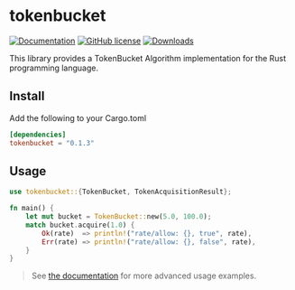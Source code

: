 # tokenbucket

[![Documentation](https://img.shields.io/badge/docs.rs-reference-blue)](https://docs.rs/tokenbucket/)
[![GitHub license](https://img.shields.io/github/license/nathan-fiscaletti/tokenbucket-rs)](https://github.com/nathan-fiscaletti/tokenbucket-rs/blob/master/LICENSE)
[![Downloads](https://img.shields.io/crates/d/tokenbucket.svg)](https://crates.io/crates/tokenbucket)

This library provides a TokenBucket Algorithm implementation for the Rust programming language.

## Install

Add the following to your Cargo.toml

```toml
[dependencies]
tokenbucket = "0.1.3"
```

## Usage

```rust
use tokenbucket::{TokenBucket, TokenAcquisitionResult};

fn main() {
    let mut bucket = TokenBucket::new(5.0, 100.0);
    match bucket.acquire(1.0) {
        Ok(rate)  => println!("rate/allow: {}, true", rate),
        Err(rate) => println!("rate/allow: {}, false", rate),
    }
}
```

> See [the documentation](https://docs.rs/tokenbucket/) for more advanced usage examples.